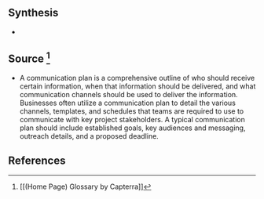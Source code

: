 ## Synthesis
- 
## Source [^1]
- A communication plan is a comprehensive outline of who should receive certain information, when that information should be delivered, and what communication channels should be used to deliver the information. Businesses often utilize a communication plan to detail the various channels, templates, and schedules that teams are required to use to communicate with key project stakeholders. A typical communication plan should include established goals, key audiences and messaging, outreach details, and a proposed deadline.
## References

[^1]: [[(Home Page) Glossary by Capterra]]